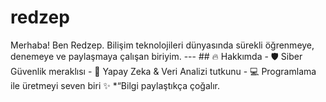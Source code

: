 # redzep
Merhaba! Ben Redzep.   Bilişim teknolojileri dünyasında sürekli öğrenmeye, denemeye ve paylaşmaya çalışan biriyim.    ---  ## 🔥 Hakkımda - 🛡️ Siber Güvenlik meraklısı   - 🤖 Yapay Zeka &amp; Veri Analizi tutkunu   - 💻 Programlama ile üretmeyi seven biri  ✨ *“Bilgi paylaştıkça çoğalır.
